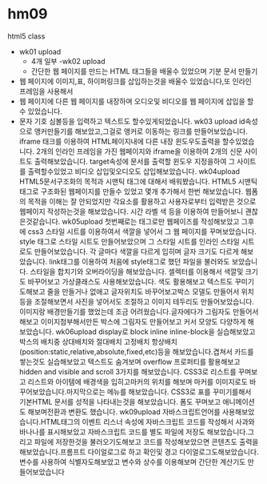 # hm09
html5 class

- wk01 upload
  - 4개 일부 
 -wk02 upload
  - 간단한 웹 페이지를 만드는 HTML 태그들을 배울수 있었으며 기분 문서 만들기
 - 웹 페이지에 이미지,표, 하이퍼링크를 삽입하는것을 배울수 있었습니다,또 인라인 프레임을 사용해서
 - 웹 페이지에 다른 웹 페이지를 내장하며 오디오및 비디오를 웹 페이지에 삽입을 할수 있었습니다.
 - 문자 기호 심볼등을 입력하고 텍스트도 할수있게되었습니다.
wk03 upload
id속성으로 앵커만들기를 해보았고,그걸로 앵커로 이동하는 링크를 만들어보았습니다.
iframe 태크를 이용하여 HTML페이지내에 다른 내장 윈도우도출력을 할수있었습니다.
2개의 인라인 프레임을 가진 웹페이지와 iframe을 이용하여 2개의 신문 사이트도 출력해보았습니다.
target속성에 문서를 출력할 윈도우 지정을하여 그 사이트를 출력할수있었고 비디오 삽입및오디오도 삽입해보았습니다.
wk04upload
HTML5문서구조화의 목적과 시맨틱 태그에 대해서 배워봤습니다.
HTML5 시맨틱 태그로 구조화된 웹페이지를 만들수 있었고 몇개 추가해서 한번 해보았습니다.
웹폼의 목적을 이해는 잘 안되었지만 각요소를 활용하고 사용자로부터
입력받은 것으로 웹페이지 작성하는것을 해보았습니다.
시간 라벨 색 등을 이용하여 만들어보니 괜찮은것같습니다.
wk05upload
첫번째로는 태그로만 웹페이즈를 작성해보았고 그후에 css3 스타일 시트를 이용하여서 색깔을 넣어서
그 웹 페이지를 꾸며보았습니다.
style 태그로 스타일 시트도 만들어보았으며 그 스타일 시트를 인라인 스타일 시트로도 만들어보았습니다.
각 글마다 색깔을 다르게 입히며 글자 크기도 다르게 해보았습니다.
link태그를 이용하여 처음에 style태그로 했던 파일을 불러와도 보았습니다.
스타일을 합치기와 오버라이딩을 해보았습니다.
셀렉터를 이용해서 색깔및 크기도 바꾸어보고 가상클래스도 사용해보았습니다.
색도 활용해보고 텍스트도 꾸미기도해보고 줄을 만들거나 없애고 글자위치도 바꾸어보고박스 모델도 만들어서 위치등을 조절해보면서
사진을 넣어서도 조절하고 이미지 테두리도 만들어보았습니다.이미지랑 배경만들기를 했었는데 조금 어려웠습니다.글자에다가 그림자도 
만들어서 해보고 이미지첨부해서만든 박스에 그림자도 만들어보고 커서 모양도 다양하게 해보았습니다.
wk06upload
display로 block inline inline-block을 실습해보았고 박스의 배치중 상대배치와 절대배치 고정배치 항상배치(position:static,relative,absolute,fixed,etc)등을 해보았습니다.겹쳐서 카드를 쌓는것도 실습해보았고 텍스트도 숨겨보며 overflow
 프로퍼티를 활용해보고 hidden and visible and scroll 3가지를 해보았습니다.
 CSS3로 리스트를 꾸며보고 리스트와 아이템에 배경색을 입히고마커의 위치를 해보며 마커를 이미지로도 바꾸어보았습니다.마지막으로는 메뉴를 해보았습니다.
 CSS3로 표를 꾸미기를해서 기본HTML 문서를 성적을 나타내는것을 해보았습니다. 폼도 꾸며보고 애니메이션도 해보며전환과 변환도 했습니다.
 wk09upload
 자바스크립트언어를 사용해보았습니다.HTML태그의 이벤트 리스너 속성에 자바스크립트 코드를 작성해서 사과와 바나나를 표시해보았고 자바스크립트 코드를 별도 파일에 저장도 해보았습니다.그리고 파일에 저장한것을 불러오기도해보고 코드를 작성해보았으면 콘텐츠도 출력을해보았습니다.프롬프트 다이얼로그로 하고 확인및 경고 다이얼로그도해보았습니다. 변수를 사용하여 식별자도해보았고 변수와 상수를 이용해보며 간단한 계산기도 만들어보았습니다
